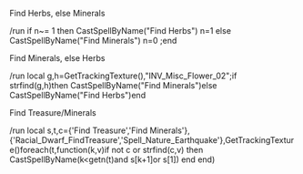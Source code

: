 Find Herbs, else Minerals

/run if n~= 1 then CastSpellByName("Find Herbs") n=1 else CastSpellByName("Find Minerals") n=0 ;end

 

Find Minerals, else Herbs

/run local g,h=GetTrackingTexture(),"INV_Misc_Flower_02";if strfind(g,h)then CastSpellByName("Find Minerals")else CastSpellByName("Find Herbs")end

 

Find Treasure/Minerals

/run local s,t,c={'Find Treasure','Find Minerals'},{'Racial_Dwarf_FindTreasure','Spell_Nature_Earthquake'},GetTrackingTexture()foreach(t,function(k,v)if not c or strfind(c,v) then CastSpellByName(k<getn(t)and s[k+1]or s[1]) end end) 